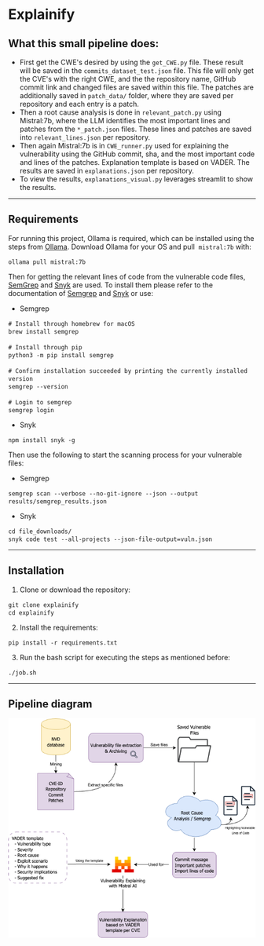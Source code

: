 # Explainify

## What this small pipeline does:

*   First get the CWE's desired by using the `get_CWE.py` file. These result will be saved in the `commits_dataset_test.json` file. This file will only get the CVE's with the right CWE, and the the repository name, GitHub commit link and changed files are saved within this file. The patches are additionally saved in `patch_data/` folder, where they are saved per repository and each entry is a patch.
*   Then a root cause analysis is done in `relevant_patch.py` using Mistral:7b, where the LLM identifies the most important lines and patches from the `*_patch.json` files. These lines and patches are saved into `relevant_lines.json` per repository.
*   Then again Mistral:7b is in `CWE_runner.py` used for explaining the vulnerability using the GitHub commit, sha, and the most important code and lines of the patches. Explanation template is based on VADER. The results are saved in `explanations.json` per repository.
*   To view the results, `explanations_visual.py` leverages streamlit to show the results.

---

## Requirements

For running this project, Ollama is required, which can be installed using the steps from [Ollama]([https://github.com/ollama/ollama?tab=readme-ov-file](https://github.com/ollama/ollama?tab=readme-ov-file)). Download Ollama for your OS and pull  `mistral:7b` with: 

```
ollama pull mistral:7b
```

Then for getting the relevant lines of code from the vulnerable code files, [SemGrep](https://semgrep.dev) and [Snyk](https://snyk.io/platform/snyk-cli/) are used. To install them please refer to the documentation of [Semgrep](https://semgrep.dev/docs/getting-started/quickstart) and [Snyk](https://docs.snyk.io/developer-tools/snyk-cli/install-or-update-the-snyk-cli) or use: 

- Semgrep
```
# Install through homebrew for macOS
brew install semgrep

# Install through pip
python3 -m pip install semgrep

# Confirm installation succeeded by printing the currently installed version
semgrep --version

# Login to semgrep 
semgrep login
```

- Snyk
```
npm install snyk -g
```

Then use the following to start the scanning process for your vulnerable files: 
- Semgrep
```
semgrep scan --verbose --no-git-ignore --json --output results/semgrep_results.json
```

- Snyk
```
cd file_downloads/
snyk code test --all-projects --json-file-output=vuln.json
```

---

## Installation

1.  Clone or download the repository:

```
git clone explainify
cd explainify
```

2. Install the requirements:

```
pip install -r requirements.txt
```

3.  Run the bash script for executing the steps as mentioned before:

```
./job.sh
```

---

## Pipeline diagram

![The pipeline in question:](img/explainify.drawio.png)
